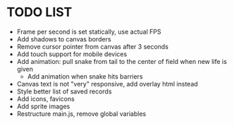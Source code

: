 # TODO LIST

* Frame per second is set statically, use actual FPS
* Add shadows to canvas borders
* Remove cursor pointer from canvas after 3 seconds
* Add touch support for mobile devices
* Add animation: pull snake from tail to the center of field when new life is given
	* Add animation when snake hits barriers
* Canvas text is not "very" responsive, add overlay html instead
* Style better list of saved records
* Add icons, favicons
* Add sprite images
* Restructure main.js, remove global variables

